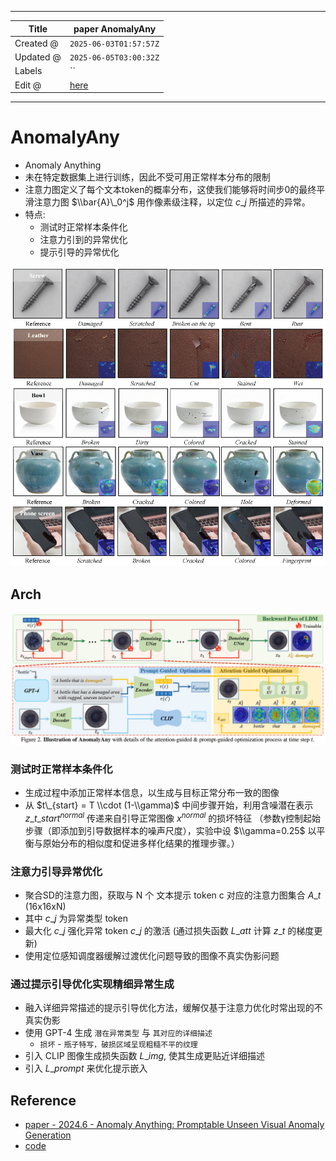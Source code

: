 -----

| Title     | paper AnomalyAny                                      |
| --------- | ----------------------------------------------------- |
| Created @ | `2025-06-03T01:57:57Z`                                |
| Updated @ | `2025-06-05T03:00:32Z`                                |
| Labels    | \`\`                                                  |
| Edit @    | [here](https://github.com/junxnone/aiwiki/issues/519) |

-----

# AnomalyAny

  - Anomaly Anything
  - 未在特定数据集上进行训练，因此不受可用正常样本分布的限制
  - 注意力图定义了每个文本token的概率分布，这使我们能够将时间步0的最终平滑注意力图 $\\bar{A}\_0^j$
    用作像素级注释，以定位 $c\_j$ 所描述的异常。
  - 特点:
      - 测试时正常样本条件化
      - 注意力引到的异常优化
      - 提示引导的异常优化

![Image](media/1626f6477b43900ba13bdae40d6e643548d2da78.png)

## Arch

![Image](media/3cea26f6b39134569773e588fb2765c4b7be7841.png)

### 测试时正常样本条件化

  - 生成过程中添加正常样本信息，以生成与目标正常分布一致的图像
  - 从 $t\_{start} = T \\cdot (1-\\gamma)$ 中间步骤开始，利用含噪潜在表示
    $z\_{t\_{start}}^{normal}$ 传递来自引导正常图像 $x^{normal}$ 的损坏特征
    （参数γ控制起始步骤（即添加到引导数据样本的噪声尺度），实验中设
    $\\gamma=0.25$ 以平衡与原始分布的相似度和促进多样化结果的推理步骤。）

### 注意力引导异常优化

  - 聚合SD的注意力图，获取与 N 个 文本提示 token c 对应的注意力图集合 $A\_t$ (16x16xN)
  - 其中 $c\_j$ 为异常类型 token
  - 最大化 $c\_j$ 强化异常 token $c\_j$ 的激活 (通过损失函数 $L\_{att}$ 计算 $z\_t$ 的梯度更新)
  - 使用定位感知调度器缓解过渡优化问题导致的图像不真实伪影问题

### 通过提示引导优化实现精细异常生成

  - 融入详细异常描述的提示引导优化方法，缓解仅基于注意力优化时常出现的不真实伪影
  - 使用 GPT-4 生成 `潜在异常类型` 与 `其对应的详细描述`
      - `损坏` - `瓶子特写，破损区域呈现粗糙不平的纹理`
  - 引入 CLIP 图像生成损失函数 $L\_{img}$, 使其生成更贴近详细描述
  - 引入 $L\_{prompt}$ 来优化提示嵌入

## Reference

  - [paper - 2024.6 - Anomaly Anything: Promptable Unseen Visual Anomaly
    Generation](https://arxiv.org/abs/2406.01078)
  - [code](https://github.com/EPFL-IMOS/AnomalyAny)
